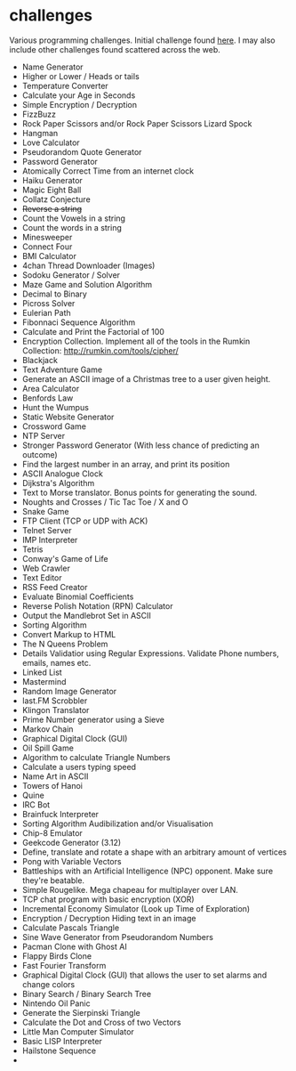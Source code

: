 # challenges
Various programming challenges. Initial challenge found [here](https://github.com/keplr/programming-projects-for-n00bz). I may also include other challenges found scattered across the web.

* Name Generator
* Higher or Lower / Heads or tails
* Temperature Converter
* Calculate your Age in Seconds
* Simple Encryption / Decryption
* FizzBuzz
* Rock Paper Scissors and/or Rock Paper Scissors Lizard Spock
* Hangman
* Love Calculator
* Pseudorandom Quote Generator
* Password Generator
* Atomically Correct Time from an internet clock
* Haiku Generator
* Magic Eight Ball
* Collatz Conjecture
* ~~Reverse a string~~
* Count the Vowels in a string
* Count the words in a string
* Minesweeper
* Connect Four
* BMI Calculator
* 4chan Thread Downloader (Images)
* Sodoku Generator / Solver
* Maze Game and Solution Algorithm
* Decimal to Binary
* Picross Solver
* Eulerian Path
* Fibonnaci Sequence Algorithm
* Calculate and Print the Factorial of 100
* Encryption Collection. Implement all of the tools in the Rumkin Collection: http://rumkin.com/tools/cipher/
* Blackjack
* Text Adventure Game
* Generate an ASCII image of a Christmas tree to a user given height.
* Area Calculator
* Benfords Law
* Hunt the Wumpus
* Static Website Generator
* Crossword Game
* NTP Server
* Stronger Password Generator (With less chance of predicting an outcome)
* Find the largest number in an array, and print its position
* ASCII Analogue Clock
* Dijkstra's Algorithm
* Text to Morse translator. Bonus points for generating the sound.
* Noughts and Crosses / Tic Tac Toe / X and O
* Snake Game
* FTP Client (TCP or UDP with ACK)
* Telnet Server
* IMP Interpreter
* Tetris
* Conway's Game of Life
* Web Crawler
* Text Editor
* RSS Feed Creator
* Evaluate Binomial Coefficients
* Reverse Polish Notation (RPN) Calculator
* Output the Mandlebrot Set in ASCII
* Sorting Algorithm
* Convert Markup to HTML
* The N Queens Problem
* Details Validatior using Regular Expressions. Validate Phone numbers, emails, names etc.
* Linked List
* Mastermind
* Random Image Generator
* last.FM Scrobbler
* Klingon Translator
* Prime Number generator using a Sieve
* Markov Chain
* Graphical Digital Clock (GUI)
* Oil Spill Game
* Algorithm to calculate Triangle Numbers
* Calculate a users typing speed
* Name Art in ASCII
* Towers of Hanoi
* Quine
* IRC Bot
* Brainfuck Interpreter
* Sorting Algorithm Audibilization and/or Visualisation
* Chip-8 Emulator
* Geekcode Generator (3.12)
* Define, translate and rotate a shape with an arbitrary amount of vertices
* Pong with Variable Vectors
* Battleships with an Artificial Intelligence (NPC) opponent. Make sure they're beatable.
* Simple Rougelike. Mega chapeau for multiplayer over LAN.
* TCP chat program with basic encryption (XOR)
* Incremental Economy Simulator (Look up Time of Exploration)
* Encryption / Decryption Hiding text in an image
* Calculate Pascals Triangle
* Sine Wave Generator from Pseudorandom Numbers
* Pacman Clone with Ghost AI
* Flappy Birds Clone
* Fast Fourier Transform
* Graphical Digital Clock (GUI) that allows the user to set alarms and change colors
* Binary Search / Binary Search Tree
* Nintendo Oil Panic
* Generate the Sierpinski Triangle
* Calculate the Dot and Cross of two Vectors
* Little Man Computer Simulator
* Basic LISP Interpreter
* Hailstone Sequence
* 